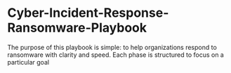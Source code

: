 # Cyber-Incident-Response-Ransomware-Playbook
The purpose of this playbook is simple: to help organizations respond to ransomware with clarity and speed. Each phase is structured to focus on a particular goal
